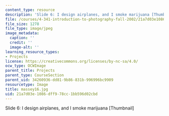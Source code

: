 ```yaml
---
content_type: resource
description: 'Slide 6: I design airplanes, and I smoke marijuana [Thumbnail]'
file: /courses/4-341-introduction-to-photography-fall-2002/21a7d03e1086dff978cc1bb596d02cbd_massey16.jpg
file_size: 1278
file_type: image/jpeg
image_metadata:
  caption: ''
  credit: ''
  image-alt: ''
learning_resource_types:
- Projects
license: https://creativecommons.org/licenses/by-nc-sa/4.0/
ocw_type: OCWImage
parent_title: Projects
parent_type: CourseSection
parent_uid: 34260936-dd81-9b86-831b-996996bc9909
resourcetype: Image
title: massey16.jpg
uid: 21a7d03e-1086-dff9-78cc-1bb596d02cbd
---
```

Slide 6: I design airplanes, and I smoke marijuana [Thumbnail]